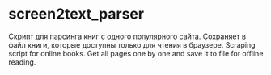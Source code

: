 # screen2text_parser
Скрипт для парсинга книг с одного популярного сайта. Сохраняет в файл книги, которые доступны только для чтения в браузере.
Scraping script for online books. Get all pages one by one and save it to file for offline reading.

